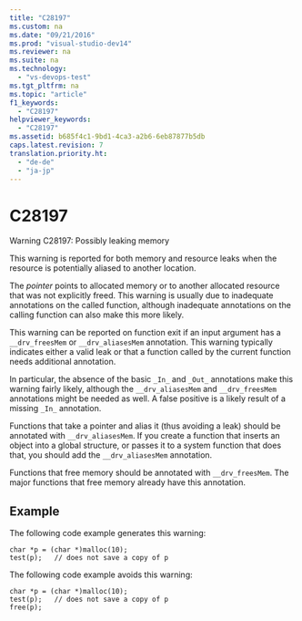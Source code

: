 ```yaml
---
title: "C28197"
ms.custom: na
ms.date: "09/21/2016"
ms.prod: "visual-studio-dev14"
ms.reviewer: na
ms.suite: na
ms.technology: 
  - "vs-devops-test"
ms.tgt_pltfrm: na
ms.topic: "article"
f1_keywords: 
  - "C28197"
helpviewer_keywords: 
  - "C28197"
ms.assetid: b685f4c1-9bd1-4ca3-a2b6-6eb87877b5db
caps.latest.revision: 7
translation.priority.ht: 
  - "de-de"
  - "ja-jp"
---
```

# C28197
Warning C28197: Possibly leaking memory  
  
 This warning is reported for both memory and resource leaks when the resource is potentially aliased to another location.  
  
 The *pointer* points to allocated memory or to another allocated resource that was not explicitly freed. This warning is usually due to inadequate annotations on the called function, although inadequate annotations on the calling function can also make this more likely.  
  
 This warning can be reported on function exit if an input argument has a `__drv_freesMem` or `__drv_aliasesMem` annotation. This warning typically indicates either a valid leak or that a function called by the current function needs additional annotation.  
  
 In particular, the absence of the basic `_In_` and `_Out_` annotations make this warning fairly likely, although the `__drv_aliasesMem` and `__drv_freesMem` annotations might be needed as well. A false positive is a likely result of a missing `_In_` annotation.  
  
 Functions that take a pointer and alias it (thus avoiding a leak) should be annotated with `__drv_aliasesMem`. If you create a function that inserts an object into a global structure, or passes it to a system function that does that, you should add the `__drv_aliasesMem` annotation.  
  
 Functions that free memory should be annotated with `__drv_freesMem`. The major functions that free memory already have this annotation.  
  
## Example  
 The following code example generates this warning:  
  
```  
char *p = (char *)malloc(10);  
test(p);   // does not save a copy of p  
```  
  
 The following code example avoids this warning:  
  
```  
char *p = (char *)malloc(10);  
test(p);   // does not save a copy of p  
free(p);  
```